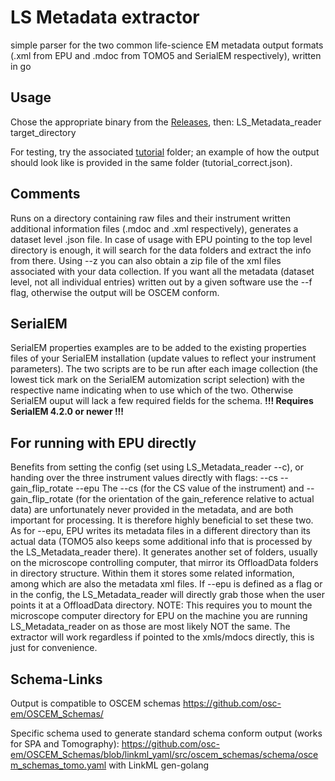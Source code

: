 # LS Metadata extractor
simple parser for the two common life-science EM metadata output formats (.xml from EPU and .mdoc from TOMO5 and SerialEM respectively), written in go

## Usage
Chose the appropriate binary from the [Releases](https://github.com/SwissOpenEM/LS_Metadata_reader/releases), then:
LS_Metadata_reader target_directory

For testing, try the associated [tutorial](https://github.com/SwissOpenEM/LS_Metadata_reader/tree/main/tutorial) folder; an example of how the output should look like is provided in the same folder (tutorial_correct.json).

## Comments
Runs on a directory containing raw files and their instrument written additional information files (.mdoc and .xml respectively), generates a dataset level .json file. In case of usage with EPU pointing to the top level directory is enough, it will search for the data folders and extract the info from there. Using --z you can also obtain a zip file of the xml files associated with your data collection. If you want all the metadata (dataset level, not all individual entries) written out by a given software use the --f flag, otherwise the output will be OSCEM conform. 

## SerialEM
SerialEM properties examples are to be added to the existing properties files of your SerialEM installation (update values to reflect your instrument parameters). The two scripts are to be run after each image collection (the lowest tick mark on the SerialEM automization script selection) with the respective name indicating when to use which of the two. Otherwise SerialEM ouput will lack a few required fields for the schema. 
**!!! Requires SerialEM 4.2.0 or newer !!!**

## For running with EPU directly
Benefits from setting the config (set using LS_Metadata_reader --c), or handing over the three instrument values directly with flags: 
--cs 
--gain_flip_rotate
--epu 
The --cs (for the CS value of the instrument) and --gain_flip_rotate (for the orientation of the gain_reference relative to actual data) are unfortunately never provided in the metadata, and are both important for processing. It is therefore highly beneficial to set these two.
As for --epu, EPU writes its metadata files in a different directory than its actual data (TOMO5 also keeps some additional info that is processed by the LS_Metadata_reader there). It generates another set of folders, usually on the microscope controlling computer, that mirror its OffloadData folders in directory structure. Within them it stores some related information, among which are also the metadata xml files. If --epu is defined as a flag or in the config, the LS_Metadata_reader will directly grab those when the user points it at a OffloadData directory. 
NOTE: This requires you to mount the microscope computer directory for EPU on the machine you are running LS_Metadata_reader on as those are most likely NOT the same. The extractor will work regardless if pointed to the xmls/mdocs directly, this is just for convenience.

## Schema-Links 
Output is compatible to OSCEM schemas https://github.com/osc-em/OSCEM_Schemas/

Specific schema used to generate standard schema conform output (works for SPA and Tomography): https://github.com/osc-em/OSCEM_Schemas/blob/linkml_yaml/src/oscem_schemas/schema/oscem_schemas_tomo.yaml 
with LinkML gen-golang
